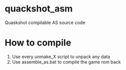 # quackshot_asm
Quaskshot compilable AS source code

# How to compile
1. Use every unmake_X script to unpack any data
2. Use assemble_as.bat to compile the game rom back